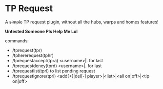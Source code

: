 # TP Request
A ~~simple~~ TP request plugin, without all the hubs, warps and homes features!

**Untested Someone Pls Help Me Lol**

commands:

- /tprequest(tpr) <username>
- /tphererequest(tphr) <username>
- /tprequestaccept(tpra) \<username\>|. for last
- /tprequestdeney(tprd) \<username\>|. for last
- /tprequestlist(tprl) to list pending request
- /tprequestignore(tpri) <add[+]|del[-] player>|\<list\>|<all on|off>|<tip on|off>